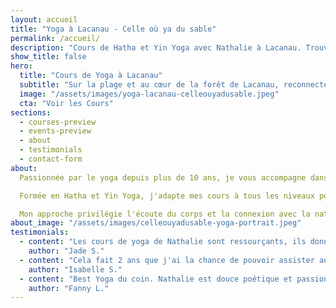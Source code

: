 ```yaml
---
layout: accueil
title: "Yoga à Lacanau - Celle où ya du sable"
permalink: /accueil/
description: "Cours de Hatha et Yin Yoga avec Nathalie à Lacanau. Trouvez votre équilibre dans un cadre naturel exceptionnel."
show_title: false
hero:
  title: "Cours de Yoga à Lacanau"
  subtitle: "Sur la plage et au cœur de la forêt de Lacanau, reconnectez-vous à l’essentiel lors de votre pratique"
  image: "/assets/images/yoga-lacanau-celleouyadusable.jpeg"
  cta: "Voir les Cours"
sections:
  - courses-preview
  - events-preview
  - about
  - testimonials
  - contact-form
about:
  Passionnée par le yoga depuis plus de 10 ans, je vous accompagne dans votre pratique avec bienveillance et expertise.

  Formée en Hatha et Yin Yoga, j'adapte mes cours à tous les niveaux pour vous offrir une expérience unique dans le cadre naturel exceptionnel de Lacanau.

  Mon approche privilégie l'écoute du corps et la connexion avec la nature environnante.
about_image: "/assets/images/celleouyadusable-yoga-portrait.jpeg"
testimonials:
  - content: "Les cours de yoga de Nathalie sont ressourçants, ils donnent de l’énergie et permettent une belle connexion à soi. Ils sont approfondis et enrichissants. Nathalie est une personne extraordinaire, douce et ancrée, elle donne beaucoup lors de ses cours et je suis très reconnaissante d’avoir l’opportunité d’apprendre auprès d’elle. Je recommande à 200% de prendre un cours avec elle !"
    author: "Jade S."
  - content: "Cela fait 2 ans que j'ai la chance de pouvoir assister au cours de Nathalie au bord de l'océan ( mais j'aimerais également beaucoup essayé les autres cours sous les pins). J'adore ses cours et l'énergie qu'elle diffuse. Nathalie propose également des cérémonies de la Lune et je vous recommande vivement ce moment magique et unique. Merci Nathalie pour tes précieux partages."
    author: "Isabelle S."
  - content: "Best Yoga du coin. Nathalie est douce poétique et passionnée. Elle transmet les valeurs du yoga avec passion . Un vrai beau yoga vinyasa ce qui fait du bien. Les cours sur la plage sont géniaux pour travailler davantage ses ancrages et le bruit de l océan c'est merveilleux et apaisant . Bref des cours à ne pas rater."
    author: "Fanny L."
---
```

